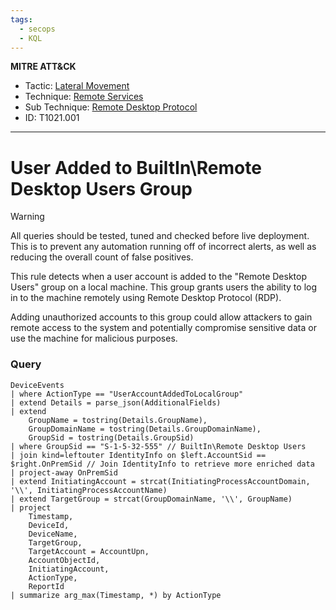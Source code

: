 ```yaml
---
tags:
  - secops
  - KQL
---
```

**MITRE ATT&CK**
- Tactic: [Lateral Movement](https://attack.mitre.org/tactics/TA0008)
- Technique: [Remote Services](https://attack.mitre.org/techniques/T1021)
- Sub Technique: [Remote Desktop Protocol](https://attack.mitre.org/techniques/T1021/001/)
- ID: T1021.001
---
# User Added to BuiltIn\Remote Desktop Users Group

>[!WARNING]
> All queries should be tested, tuned and checked before live deployment. This is to prevent any automation running off of incorrect alerts, as well as reducing the overall count of false positives.

This rule detects when a user account is added to the "Remote Desktop Users" group on a local machine.  This group grants users the ability to log in to the machine remotely using Remote Desktop Protocol (RDP).

Adding unauthorized accounts to this group could allow attackers to gain remote access to the system and potentially compromise sensitive data or use the machine for malicious purposes.
### Query

```kusto
DeviceEvents
| where ActionType == "UserAccountAddedToLocalGroup"
| extend Details = parse_json(AdditionalFields)
| extend
    GroupName = tostring(Details.GroupName),
    GroupDomainName = tostring(Details.GroupDomainName),
    GroupSid = tostring(Details.GroupSid)
| where GroupSid == "S-1-5-32-555" // BuiltIn\Remote Desktop Users
| join kind=leftouter IdentityInfo on $left.AccountSid == $right.OnPremSid // Join IdentityInfo to retrieve more enriched data
| project-away OnPremSid
| extend InitiatingAccount = strcat(InitiatingProcessAccountDomain, '\\', InitiatingProcessAccountName) 
| extend TargetGroup = strcat(GroupDomainName, '\\', GroupName)
| project 
    Timestamp,
    DeviceId,
    DeviceName,
    TargetGroup,
    TargetAccount = AccountUpn,
    AccountObjectId,
    InitiatingAccount,
    ActionType,
    ReportId
| summarize arg_max(Timestamp, *) by ActionType
```

